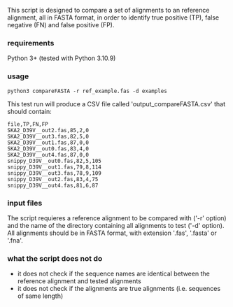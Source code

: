 <p>This script is designed to compare a set of alignments to an reference alignment, all in FASTA format,
   in order to identify true positive (TP), false negative (FN) and false positive (FP).</p>

### requirements
Python 3+ (tested with Python 3.10.9)

### usage
```
python3 compareFASTA -r ref_example.fas -d examples
```
This test run will produce a CSV file called 'output_compareFASTA.csv' that should contain:
```
file,TP,FN,FP
SKA2_D39V__out2.fas,85,2,0
SKA2_D39V__out3.fas,82,5,0
SKA2_D39V__out1.fas,87,0,0
SKA2_D39V__out0.fas,83,4,0
SKA2_D39V__out4.fas,87,0,0
snippy_D39V__out0.fas,82,5,105
snippy_D39V__out1.fas,79,8,114
snippy_D39V__out3.fas,78,9,109
snippy_D39V__out2.fas,83,4,75
snippy_D39V__out4.fas,81,6,87
```

### input files
The script requieres a reference alignment to be compared with ('-r' option) and the name of the directory containing all alignments to test ('-d' option). All alignments should be in FASTA format, with extension '.fas', '.fasta' or '.fna'.

### what the script does not do
- it does not check if the sequence names are identical between the reference alignment and tested alignments
- it does not check if the alignments are true alignments (i.e. sequences of same length) 




